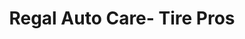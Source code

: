 ---
title: "Regal Auto Care- Tire Pros"
url: /auburn/regal-auto-care-tire-pros/
shop: Autowerkstatt
---